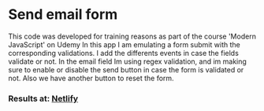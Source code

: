 # Send email form

This code was developed for training reasons as part of the course 'Modern JavaScript' on Udemy
In this app I am emulating a form submit with the corresponding validations. I add the differents events in case the fields validate or not.
In the email field Im using regex validation, and im making sure to enable or disable the send button in case the form is validated or not.
Also we have another button to reset the form.

### Results at: <a href="https://lucid-aryabhata-45b85e.netlify.app">Netlify</a>

